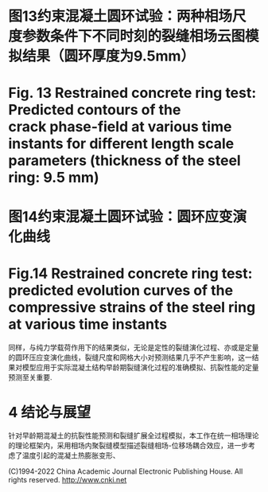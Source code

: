 

# 图13约束混凝土圆环试验：两种相场尺度参数条件下不同时刻的裂缝相场云图模拟结果（圆环厚度为9.5mm）

# Fig. 13 Restrained concrete ring test: Predicted contours of the crack phase-field at various time instants for different length scale parameters (thickness of the steel ring: 9.5 mm)



# 图14约束混凝土圆环试验：圆环应变演化曲线

# Fig.14 Restrained concrete ring test: predicted evolution curves of the compressive strains of the steel ring at various time instants

同样，与纯力学载荷作用下的结果类似，无论是定性的裂缝演化过程、亦或是定量的圆环压应变演化曲线，裂缝尺度和网格大小对预测结果几乎不产生影响，这一结果对模型应用于实际混凝土结构早龄期裂缝演化过程的准确模拟、抗裂性能的定量预测至关重要.

# 4 结论与展望

针对早龄期混凝土的抗裂性能预测和裂缝扩展全过程模拟，本工作在统一相场理论的理论框架内，采用相场内聚裂缝模型描述裂缝相场-位移场耦合效应，进一步考虑了温度引起的混凝土热膨胀变形、

(C)1994-2022 China Academic Journal Electronic Publishing House. All rights reserved. http://www.cnki.net


